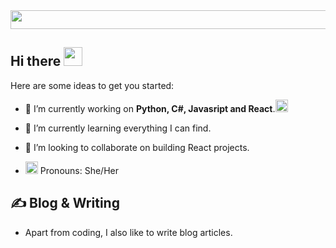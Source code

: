 

<!-- ![Header](https://encrypted-tbn0.gstatic.com/images?q=tbn:ANd9GcQR32rROtaJRrXuQMtgUD42IyJ9SdZ1C8w3eg&usqp=CAU){ width=50% } -->
<img src="https://encrypted-tbn0.gstatic.com/images?q=tbn:ANd9GcQR32rROtaJRrXuQMtgUD42IyJ9SdZ1C8w3eg&usqp=CAU" width="850" height="30">

## Hi there <img src="https://media4.giphy.com/media/3nbbQlUpGDdgA/giphy.gif?cid=ecf05e4772swec1049uxgqay1gxou4j3oe8rl0sfz8s8w3jn&rid=giphy.gif&ct=g" width="30px">


Here are some ideas to get you started:

- 🔭 I’m currently working on **Python, C#, Javasript and React**.<img src="https://media1.giphy.com/media/doGFPZKZBRWta/200w.webp?cid=ecf05e47gy3emj38iakav7zrguhfagu7wxlqy897qu2jat5p&rid=200w.webp&ct=g" width="20px">

- 🌱 I’m currently learning everything I can find.
- 👯 I’m looking to collaborate on building React projects.
- <img src="https://media4.giphy.com/media/STlF2GH4HbeZAAXlq5/200w.webp?cid=ecf05e479dl0c8ih2eweb9rr5nabnc0vfauvy9aldl4pvtr8&rid=200w.webp&ct=g" width="20px"> Pronouns: She/Her 


## ✍️ Blog & Writing
- Apart from coding, I also like to write blog articles.








